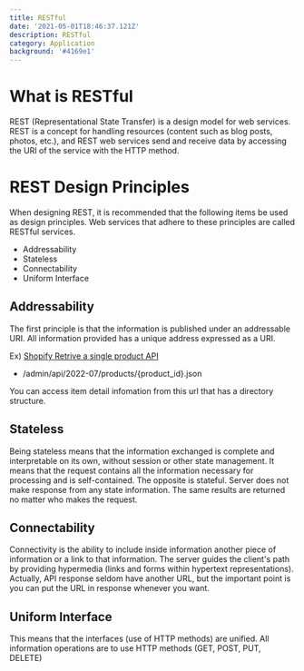 ```yaml
---
title: RESTful
date: '2021-05-01T18:46:37.121Z'
description: RESTful
category: Application
background: '#4169e1'
---
```


# What is RESTful

REST (Representational State Transfer) is a design model for web services.
REST is a concept for handling resources (content such as blog posts, photos, etc.), and REST web services send and receive data by accessing the URI of the service with the HTTP method.

# REST Design Principles

When designing REST, it is recommended that the following items be used as design principles.
Web services that adhere to these principles are called RESTful services.

-   Addressability
-   Stateless
-   Connectability
-   Uniform Interface

## Addressability

The first principle is that the information is published under an addressable URI.
All information provided has a unique address expressed as a URI.

Ex) [Shopify Retrive a single product API](https://shopify.dev/api/admin-rest/2022-07/resources/product#get-products-product-id)

-   /admin/api/2022-07/products/{product_id}.json

You can access item detail infomation from this url that has a directory structure.

## Stateless

Being stateless means that the information exchanged is complete and interpretable on its own, without session or other state management.
It means that the request contains all the information necessary for processing and is self-contained.
The opposite is stateful.
Server does not make response from any state information.
The same results are returned no matter who makes the request.

## Connectability

Connectivity is the ability to include inside information another piece of information or a link to that information.
The server guides the client's path by providing hypermedia (links and forms within hypertext representations).
Actually, API response seldom have another URL, but the important point is you can put the URL in response whenever you want.

## Uniform Interface

This means that the interfaces (use of HTTP methods) are unified. All information operations are to use HTTP methods (GET, POST, PUT, DELETE)

